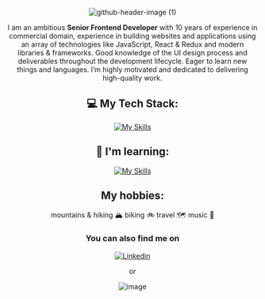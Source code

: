<div align="center">

![github-header-image (1)](https://github.com/bleir/bleir/assets/19537815/3401e470-b449-4f47-a9bb-65bb0a75e910)


I am an ambitious <b>Senior Frontend Developer</b> with 10 years of experience in commercial domain, experience in building websites and applications using an array of technologies like JavaScript, React & Redux and modern libraries & frameworks. Good knowledge of the UI design process and deliverables throughout the development lifecycle. Eager to learn new things and languages. I’m highly motivated and dedicated to delivering high-quality work.


## 💻 My Tech Stack: ##
[![My Skills](https://skillicons.dev/icons?i=html,css,sass,js,ts,react,redux,nextjs)](https://skillicons.dev)

## 📖 I'm learning: ##
[![My Skills](https://skillicons.dev/icons?i=nodejs,mongodb)](https://skillicons.dev)

## My hobbies: ##

mountains & hiking 🏔  biking 🚲  travel 🗺️  music 🎵



### You can also find me on

<a href="https://www.linkedin.com/in/adam-s-8887226/" target="_blank">
<img src="https://img.shields.io/badge/LinkedIn-0077B5?style=for-the-badge&logo=linkedin&logoColor=white" alt="Linkedin" />
</a>

or

![image](https://www.codewars.com/users/adamsalej/badges/large)


</div>




<!--
**bleir/bleir** is a ✨ _special_ ✨ repository because its `README.md` (this file) appears on your GitHub profile.

Here are some ideas to get you started:


- 🔭 I’m currently working on ...
- 🌱 I’m currently learning Node.js
- 👯 I’m looking to collaborate on ...
- 🤔 I’m looking for help with ...
- 💬 Ask me about ...
- 📫 How to reach me: ...
- 😄 Pronouns: ...
- ⚡ Fun fact: ...
-->
